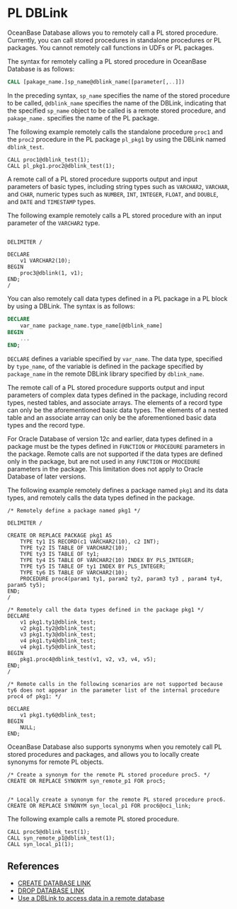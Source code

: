 # PL DBLink

OceanBase Database allows you to remotely call a PL stored procedure. Currently, you can call stored procedures in standalone procedures or PL packages. You cannot remotely call functions in UDFs or PL packages. 

The syntax for remotely calling a PL stored procedure in OceanBase Database is as follows:

```sql
CALL [pakage_name.]sp_name@dblink_name([parameter[,..]])
```

In the preceding syntax, `sp_name` specifies the name of the stored procedure to be called, `@dblink_name` specifies the name of the DBLink, indicating that the specified `sp_name` object to be called is a remote stored procedure, and `pakage_name.` specifies the name of the PL package. 

The following example remotely calls the standalone procedure `proc1` and the `proc2` procedure in the PL package `pl_pkg1` by using the DBLink named `dblink_test`. 

```shell
CALL proc1@dblink_test(1);
CALL pl_pkg1.proc2@dblink_test(1);
```

A remote call of a PL stored procedure supports output and input parameters of basic types, including string types such as `VARCHAR2`, `VARCHAR`, and `CHAR`, numeric types such as `NUMBER`, `INT`, `INTEGER`, `FLOAT`, and `DOUBLE`, and `DATE` and `TIMESTAMP` types. 

The following example remotely calls a PL stored procedure with an input parameter of the `VARCHAR2` type. 

```shell

DELIMITER /

DECLARE
    v1 VARCHAR2(10);
BEGIN
    proc3@dblink(1, v1);
END;
/
```

You can also remotely call data types defined in a PL package in a PL block by using a DBLink. The syntax is as follows:

```sql
DECLARE
    var_name package_name.type_name[@dblink_name]
BEGIN
    ...
END;
```

`DECLARE` defines a variable specified by `var_name`. The data type, specified by `type_name`, of the variable is defined in the package specified by `package_name` in the remote DBLink library specified by `dblink_name`. 

The remote call of a PL stored procedure supports output and input parameters of complex data types defined in the package, including record types, nested tables, and associate arrays. The elements of a record type can only be the aforementioned basic data types. The elements of a nested table and an associate array can only be the aforementioned basic data types and the record type. 

For Oracle Database of version 12c and earlier, data types defined in a package must be the types defined in `FUNCTION` or `PROCEDURE` parameters in the package. Remote calls are not supported if the data types are defined only in the package, but are not used in any `FUNCTION` or `PROCEDURE` parameters in the package. This limitation does not apply to Oracle Database of later versions. 

The following example remotely defines a package named `pkg1` and its data types, and remotely calls the data types defined in the package. 

```shell
/* Remotely define a package named pkg1 */

DELIMITER /

CREATE OR REPLACE PACKAGE pkg1 AS
    TYPE ty1 IS RECORD(c1 VARCHAR2(10), c2 INT);
    TYPE ty2 IS TABLE OF VARCHAR2(10);
    TYPE ty3 IS TABLE OF ty1;
    TYPE ty4 IS TABLE OF VARCHAR2(10) INDEX BY PLS_INTEGER;
    TYPE ty5 IS TABLE OF ty1 INDEX BY PLS_INTEGER;
    TYPE ty6 IS TABLE OF VARCHAR2(10);
    PROCEDURE proc4(param1 ty1, param2 ty2, param3 ty3 , param4 ty4, param5 ty5);
END;
/

/* Remotely call the data types defined in the package pkg1 */
DECLARE
    v1 pkg1.ty1@dblink_test;
    v2 pkg1.ty2@dblink_test;
    v3 pkg1.ty3@dblink_test;
    v4 pkg1.ty4@dblink_test;
    v4 pkg1.ty5@dblink_test;
BEGIN
    pkg1.proc4@dblink_test(v1, v2, v3, v4, v5);
END;
/

/* Remote calls in the following scenarios are not supported because ty6 does not appear in the parameter list of the internal procedure proc4 of pkg1: */

DECLARE
    v1 pkg1.ty6@dblink_test;
BEGIN
    NULL;
END;
```

OceanBase Database also supports synonyms when you remotely call PL stored procedures and packages, and allows you to locally create synonyms for remote PL objects. 

```shell
/* Create a synonym for the remote PL stored procedure proc5. */
CREATE OR REPLACE SYNONYM syn_remote_p1 FOR proc5;


/* Locally create a synonym for the remote PL stored procedure proc6.
CREATE OR REPLACE SYNONYM syn_local_p1 FOR proc6@oci_link;
```

The following example calls a remote PL stored procedure. 

```shell
CALL proc5@dblink_test(1);
CALL syn_remote_p1@dblink_test(1);
CALL syn_local_p1(1);
```

## References

* [CREATE DATABASE LINK](../../../100.sql-syntax/300.common-tenant-of-oracle-mode/900.sql-statement-of-oracle-mode/100.ddl-of-oracle-mode/1500.create-database-link-of-oracle-mode.md)
* [DROP DATABASE LINK](../../../100.sql-syntax/300.common-tenant-of-oracle-mode/900.sql-statement-of-oracle-mode/100.ddl-of-oracle-mode/3000.drop-database-link-of-oracle-mode.md)
* [Use a DBLink to access data in a remote database](../../../../300.database-object-management/200.manage-object-of-oracle-mode/1000.manage-dblink-of-oracle-mode/300.access-a-remote-database-by-a-dblink-of-oracle-mode.md)